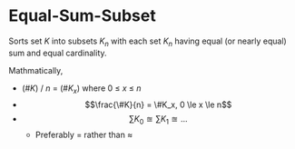 # Equal-Sum-Subset

Sorts set _K_ into subsets _K<sub>n</sub>_ with each set
_K<sub>n</sub>_ having equal (or nearly equal) sum and equal
cardinality.

Mathmatically,

* (#_K_) / _n_ = (#_K<sub>x</sub>_) where 0 ≤ _x_ ≤ _n_
* $$\frac{\#K}{n} = \#K_x, 0 \le x \le n$$
* $$\sum{K_0} \approxeq \sum{K_1} \approxeq ...$$
    * Preferably $=$ rather than $\approx$


